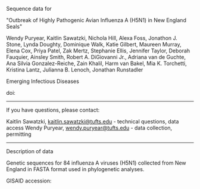 Sequence data for 

"Outbreak of Highly Pathogenic Avian Influenza A (H5N1) in New England Seals"

Wendy Puryear, Kaitlin Sawatzki, Nichola Hill, Alexa Foss, Jonathon J. Stone, Lynda Doughty, Dominique Walk, Katie Gilbert, Maureen Murray, Elena Cox, Priya Patel, Zak Mertz, Stephanie Ellis, Jennifer Taylor, Deborah Fauquier, Ainsley Smith, Robert A. DiGiovanni Jr., Adriana van de Guchte, Ana Silvia Gonzalez-Reiche, Zain Khalil, Harm van Bakel, Mia K. Torchetti, Kristina Lantz, Julianna B. Lenoch, Jonathan Runstadler

Emerging Infectious Diseases

doi:

_________________________________________________________________________________
If you have questions, please contact:

Kaitlin Sawatzki, kaitlin.sawatzki@tufts.edu - technical questions, data access
Wendy Puryear, wendy.puryear@tufts.edu - data collection, permitting
_________________________________________________________________________________

Description of data

Genetic sequences for 84 influenza A viruses (H5N1) collected from New England in FASTA format used in phylogenetic analyses. 

GISAID accession:
